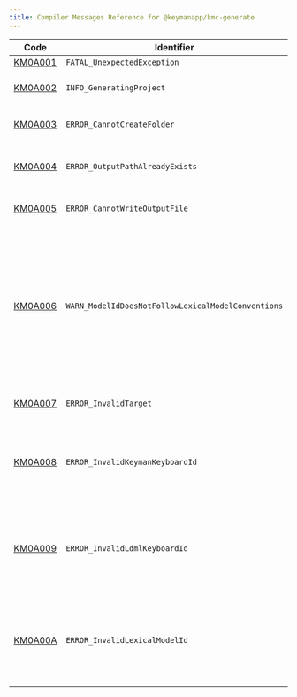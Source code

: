 ```yaml
---
title: Compiler Messages Reference for @keymanapp/kmc-generate
---
```


 Code | Identifier | Message
------|------------|---------
[KM0A001](km0a001) | `FATAL_UnexpectedException` | 
[KM0A002](km0a002) | `INFO_GeneratingProject` | Generating project of type &lt;param&gt; with id &lt;param&gt;
[KM0A003](km0a003) | `ERROR_CannotCreateFolder` | This is an internal error; the message will vary
[KM0A004](km0a004) | `ERROR_OutputPathAlreadyExists` | Output path &lt;param&gt; already exists, not overwriting
[KM0A005](km0a005) | `ERROR_CannotWriteOutputFile` | This is an internal error; the message will vary
[KM0A006](km0a006) | `WARN_ModelIdDoesNotFollowLexicalModelConventions` | The id &lt;param&gt; does not follow the recommended model id conventions\. The id should be all lower case, include only alphanumeric characters and underscore \(\_\), not start with a digit, and should have the structure &lt;author&gt;\.&lt;bcp47&gt;\.&lt;uniq&gt;
[KM0A007](km0a007) | `ERROR_InvalidTarget` | The specified target platform '&lt;param&gt;' is not a valid target\.
[KM0A008](km0a008) | `ERROR_InvalidKeymanKeyboardId` | The specified keyboard id '&lt;param&gt;' contains characters that are not permitted for a \.kmn keyboard id or filename\.
[KM0A009](km0a009) | `ERROR_InvalidLdmlKeyboardId` | The specified keyboard id '&lt;param&gt;' contains characters that are not permitted for an LDML \.xml keyboard id or filename\.
[KM0A00A](km0a00a) | `ERROR_InvalidLexicalModelId` | The specified lexical model id '&lt;param&gt;' contains characters that are not permitted or does not match the required pattern of 'author\.bcp47\.uniq'\.
